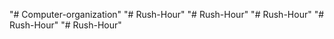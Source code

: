 "# Computer-organization" 
"# Rush-Hour" 
"# Rush-Hour" 
"# Rush-Hour" 
"# Rush-Hour" 
"# Rush-Hour" 
